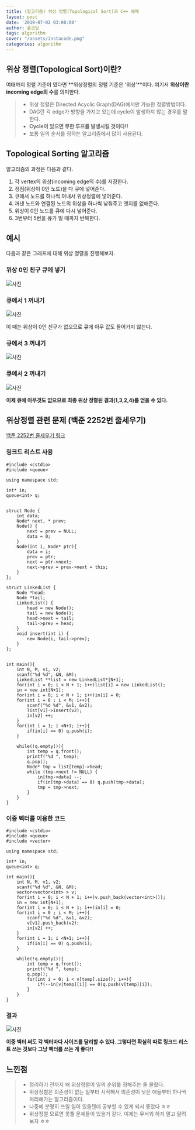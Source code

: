 ```yaml
---
title: (알고리즘) 위상 정렬(Topological Sort)과 C++ 예제
layout: post
date: '2019-07-02 03:00:00'
author: 줌코딩
tags: algorithm
cover: "/assets/instacode.png"
categories: algorithm
---
```


## 위상 정렬(Topological Sort)이란?

여태까지 정렬 기준이 였다면 **위상정렬의 정렬 기준은 '위상'**이다.
여기서 **위상이란 incoming edge의 수**를 의미한다.

>* 위상 정렬은 Directed Acyclic Graph(DAG)에서만 가능한 정렬방법이다.
>* DAG란 각 edge가 방향을 가지고 있는데 cycle이 발생하지 않는 경우를 말한다.
>* **Cycle이 있으면 무한 루프를 발생시킬 것이다!!**
>* 보통 일의 순서를 정하는 알고리즘에서 많이 사용된다.

## Topological Sorting 알고리즘

알고리즘의 과정은 다음과 같다.

1. 각 vertex의 위상(incoming edge의 수)를 저장한다.
2. 정점(위상이 0인 노드)을 다 큐에 넣어준다.
3. 큐에서 노드를 하나씩 꺼내서 위상정렬에 넣어준다.
4. 꺼낸 노드와 연결된 노드의 위상을 하나씩 낮춰주고 엣지를 없애준다.
5. 위상이 0인 노드를 큐에 다시 넣어준다. 
6. 3번부터 5번을 큐가 빌 때까지 반복한다.

## 예시

다음과 같은 그래프에 대해 위상 정렬을 진행해보자.

### 위상 0인 친구 큐에 넣기

![사진](https://raw.githubusercontent.com/zoomKoding/zoomKoding.github.io/source/assets/_posts/topological-sort-0.png)

### 큐에서 1 꺼내기

![사진](https://raw.githubusercontent.com/zoomKoding/zoomKoding.github.io/source/assets/_posts/topological-sort-1.png)

이 때는 위상이 0인 친구가 없으므로 큐에 아무 값도 들어가지 않는다.

### 큐에서 3 꺼내기

![사진](https://raw.githubusercontent.com/zoomKoding/zoomKoding.github.io/source/assets/_posts/topological-sort-2.png)

### 큐에서 2 꺼내기

![사진](https://raw.githubusercontent.com/zoomKoding/zoomKoding.github.io/source/assets/_posts/topological-sort-3.png)

**이제 큐에 아무것도 없으므로 최종 위상 정렬된 결과(1,3,2,4)를 얻을 수 있다.**

## 위상정렬 관련 문제 (백준 2252번 줄세우기)

[백준 2252번 줄세우기 링크](https://www.acmicpc.net/problem/2252)

### 링크드 리스트 사용

    #include <cstdio>
    #include <queue>

    using namespace std;

    int* in;
    queue<int> q;


    struct Node { 
        int data;
        Node* next, * prev; 
        Node() {
            next = prev = NULL;
            data = 0;
        }
        Node(int i, Node* ptr){
            data = i;
            prev = ptr;
            next = ptr->next;
            next->prev = prev->next = this; 
        }
    };

    struct LinkedList {
        Node *head;
        Node *tail;
        LinkedList() {
            head = new Node(); 
            tail = new Node(); 
            head->next = tail;
            tail->prev = head;
        }
        void insert(int i) { 
            new Node(i, tail->prev);
        }
    };


    int main(){
        int N, M, v1, v2;
        scanf("%d %d", &N, &M);
        LinkedList **list = new LinkedList*[N+1];
        for(int i = 0; i < N + 1; i++)list[i] = new LinkedList();
        in = new int[N+1];
        for(int i = 0; i < N + 1; i++)in[i] = 0;
        for(int i = 0 ; i < M; i++){
            scanf("%d %d", &v1, &v2);
            list[v1]->insert(v2);
            in[v2] ++;
        }
        for(int i = 1; i <N+1; i++){
            if(in[i] == 0) q.push(i);
        }

        while(!q.empty()){
            int temp = q.front();
            printf("%d ", temp);
            q.pop();
            Node* tmp = list[temp]->head;
            while (tmp->next != NULL) {
                in[tmp->data] --;
                if(in[tmp->data] == 0) q.push(tmp->data);
                tmp = tmp->next;
            }
        }    
    }


### 이중 벡터를 이용한 코드

    #include <cstdio>
    #include <queue>
    #include <vector>

    using namespace std;

    int* in;
    queue<int> q;

    int main(){
        int N, M, v1, v2;
        scanf("%d %d", &N, &M);
        vector<vector<int> > v;
        for(int i = 0; i < N + 1; i++)v.push_back(vector<int>());
        in = new int[N+1];
        for(int i = 0; i < N + 1; i++)in[i] = 0;
        for(int i = 0 ; i < M; i++){
            scanf("%d %d", &v1, &v2);
            v[v1].push_back(v2);
            in[v2] ++;
        }
        for(int i = 1; i <N+1; i++){
            if(in[i] == 0) q.push(i);
        }

        while(!q.empty()){
            int temp = q.front();
            printf("%d ", temp);
            q.pop();
            for(int i = 0; i < v[temp].size(); i++){
                if(--in[v[temp][i]] == 0)q.push(v[temp][i]);
            }
        }    
    }

### 결과

![사진](https://raw.githubusercontent.com/zoomKoding/zoomKoding.github.io/source/assets/_posts/topological-sort-3.png)

**이중 벡터 써도 각 벡터마다 사이즈를 달리할 수 있다. 그렇다면 확실히 따로 링크드 리스트 쓰는 것보다 그냥 벡터를 쓰는 게 좋다!!**

## 느낀점

>* 정리하기 전까지 왜 위상정렬이 일의 순위를 정해주는 줄 몰랐다.
>* 위상정렬은 의존성이 없는 일부터 시작해서 의존성이 낮은 애들부터 하나씩 처리해가는 알고리즘이다.
>* 나중에 분명히 쓰일 일이 있을텐데 공부할 수 있게 되서 좋았다 ㅎㅎ
>* 위상정렬 모르면 못풀 문제들이 있을거 같다. 이제는 무서워 하지 말고 달려보자 ㅎㅎ